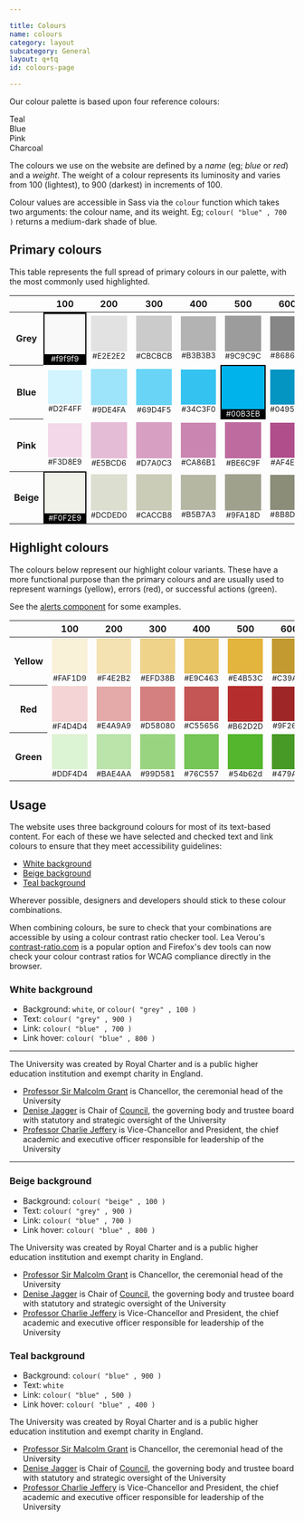 ```yaml
---

title: Colours
name: colours
category: layout
subcategory: General
layout: q+tq
id: colours-page

---
```


<div class="lead"><p>Our colour palette is based upon four reference colours:</p></div>

<div class="c-swatch c-swatch--teal">Teal</div>
<div class="c-swatch c-swatch--blue">Blue</div>
<div class="c-swatch c-swatch--pink">Pink</div>
<div class="c-swatch c-swatch--charcoal">Charcoal</div>

<!-- <div class="c-swatch c-swatch--gold">Gold</div> -->
<!-- <div class="c-swatch c-swatch--s1">S1</div> -->
<!-- <div class="c-swatch c-swatch--s2">Beige</div> -->
<!-- <div class="c-swatch c-swatch--s3">Off-white</div> -->

The colours we use on the website are defined by a *name* (eg; _blue_ or _red_) and a *weight*. The weight of a colour represents its luminosity and varies from 100 (lightest), to 900 (darkest) in increments of 100.

Colour values are accessible in Sass via the `colour` function which takes two arguments: the colour name, and its weight. Eg; `colour( "blue" , 700 )` returns a medium-dark shade of blue.

## Primary colours

This table represents the full spread of primary colours in our palette, with the most commonly used highlighted.

<style>
.tableswatch
{
	display:block;
	width:100%;
	padding:0 0 100% 0;
	height:0;
}
.tableswatch_primary
{
    padding:2px;
    background:black;
    color:white;
}
</style>

<table style="table-layout:fixed;">
	<thead>
		<tr>
			<th width="10%"></th>
			<th width="10%">100</th>
			<th width="10%">200</th>
			<th width="10%">300</th>
			<th width="10%">400</th>
			<th width="10%">500</th>
			<th width="10%">600</th>
			<th width="10%">700</th>
			<th width="10%">800</th>
			<th width="10%">900</th>
		</tr>
	</thead>
	<tbody>
		<tr>
			<th>Grey</th>
			<td class="tableswatch_primary"  style="text-align:center;"><div class="tableswatch" style="background:#f9f9f9;"></div><small>#f9f9f9</small></td>
			<td style="text-align:center;"><div class="tableswatch" style="background:#E2E2E2;"></div><small>#E2E2E2</small></td>
			<td style="text-align:center;"><div class="tableswatch" style="background:#CBCBCB;"></div><small>#CBCBCB</small></td>
			<td style="text-align:center;"><div class="tableswatch" style="background:#B3B3B3;"></div><small>#B3B3B3</small></td>
			<td style="text-align:center;"><div class="tableswatch" style="background:#9C9C9C;"></div><small>#9C9C9C</small></td>
			<td style="text-align:center;"><div class="tableswatch" style="background:#868686;"></div><small>#868686</small></td>
			<td style="text-align:center;"><div class="tableswatch" style="background:#6E6E6E;"></div><small>#6E6E6E</small></td>
			<td style="text-align:center;"><div class="tableswatch" style="background:#585858;"></div><small>#585858</small></td>
			<td class="tableswatch_primary" style="text-align:center;"><div class="tableswatch" style="background:#404040;"></div><small>#404040</small></td>
		</tr>
		<tr>
			<th>Blue</th>
			<td style="text-align:center;"><div class="tableswatch" style="background:#D2F4FF;"></div><small>#D2F4FF</small></td>
			<td style="text-align:center;"><div class="tableswatch" style="background:#9DE4FA;"></div><small>#9DE4FA</small></td>
			<td style="text-align:center;"><div class="tableswatch" style="background:#69D4F5;"></div><small>#69D4F5</small></td>
			<td style="text-align:center;"><div class="tableswatch" style="background:#34C3F0;"></div><small>#34C3F0</small></td>
			<td class="tableswatch_primary" style="text-align:center;"><div class="tableswatch" style="background:#00B3EB;"></div><small>#00B3EB</small></td>
			<td style="text-align:center;"><div class="tableswatch" style="background:#0495C3;"></div><small>#0495C3</small></td>
			<td style="text-align:center;"><div class="tableswatch" style="background:#087396;"></div><small>#087396</small></td>
			<td style="text-align:center;"><div class="tableswatch" style="background:#0C5A73;"></div><small>#0C5A73</small></td>
			<td class="tableswatch_primary" style="text-align:center;"><div class="tableswatch" style="background:#0F3D4C;"></div><small>#0F3D4C</small></td>
		</tr>
	    <tr>
			<th>Pink</th>
			<td style="text-align:center;"><div class="tableswatch" style="background:#F3D8E9;"></div><small>#F3D8E9</small></td>
			<td style="text-align:center;"><div class="tableswatch" style="background:#E5BCD6;"></div><small>#E5BCD6</small></td>
			<td style="text-align:center;"><div class="tableswatch" style="background:#D7A0C3;"></div><small>#D7A0C3</small></td>
			<td style="text-align:center;"><div class="tableswatch" style="background:#CA86B1;"></div><small>#CA86B1</small></td>
			<td style="text-align:center;"><div class="tableswatch" style="background:#BE6C9F;"></div><small>#BE6C9F</small></td>
			<td style="text-align:center;"><div class="tableswatch" style="background:#AF4E8B;"></div><small>#AF4E8B</small></td>
			<td class="tableswatch_primary" style="text-align:center;"><div class="tableswatch" style="background:#A23479;"></div><small>#A23479</small></td>
			<td style="text-align:center;"><div class="tableswatch" style="background:#8E2D6A;"></div><small>#8E2D6A</small></td>
			<td style="text-align:center;"><div class="tableswatch" style="background:#7B285C;"></div><small>#7B285C</small></td>
		</tr>
	    <tr>
			<th>Beige</th>
			<td class="tableswatch_primary" style="text-align:center;"><div class="tableswatch" style="background:#F0F2E9;"></div><small>#F0F2E9</small></td>
			<td style="text-align:center;"><div class="tableswatch" style="background:#DCDED0;"></div><small>#DCDED0</small></td>
			<td style="text-align:center;"><div class="tableswatch" style="background:#CACCB8;"></div><small>#CACCB8</small></td>
			<td style="text-align:center;"><div class="tableswatch" style="background:#B5B7A3;"></div><small>#B5B7A3</small></td>
			<td style="text-align:center;"><div class="tableswatch" style="background:#9FA18D;"></div><small>#9FA18D</small></td>
			<td style="text-align:center;"><div class="tableswatch" style="background:#8B8D79;"></div><small>#8B8D79</small></td>
			<td style="text-align:center;"><div class="tableswatch" style="background:#767864;"></div><small>#767864</small></td>
			<td style="text-align:center;"><div class="tableswatch" style="background:#60624D;"></div><small>#60624D</small></td>
			<td style="text-align:center;"><div class="tableswatch" style="background:#4B4D38;"></div><small>#4B4D38</small></td>
		</tr>
	</tbody>
</table>

## Highlight colours

The colours below represent our highlight colour variants. These have a more functional purpose than the primary colours and are usually used to represent warnings (yellow), errors (red), or successful actions (green).

See the [alerts component](../css-components/alerts.html) for some examples.

<table style="table-layout:fixed;">
	<thead>
		<tr>
			<th width="10%"></th>
			<th width="10%">100</th>
			<th width="10%">200</th>
			<th width="10%">300</th>
			<th width="10%">400</th>
			<th width="10%">500</th>
			<th width="10%">600</th>
			<th width="10%">700</th>
			<th width="10%">800</th>
			<th width="10%">900</th>
		</tr>
	</thead>
	<tbody>
	    <tr>
			<th>Yellow</th>
			<td style="text-align:center;"><div class="tableswatch" style="background:#FAF1D9;"></div><small>#FAF1D9</small></td>
			<td style="text-align:center;"><div class="tableswatch" style="background:#F4E2B2;"></div><small>#F4E2B2</small></td>
			<td style="text-align:center;"><div class="tableswatch" style="background:#EFD38B;"></div><small>#EFD38B</small></td>
			<td style="text-align:center;"><div class="tableswatch" style="background:#E9C463;"></div><small>#E9C463</small></td>
			<td style="text-align:center;"><div class="tableswatch" style="background:#E4B53C;"></div><small>#E4B53C</small></td>
			<td style="text-align:center;"><div class="tableswatch" style="background:#C39A2F;"></div><small>#C39A2F</small></td>
			<td style="text-align:center;"><div class="tableswatch" style="background:#A48024;"></div><small>#A48024</small></td>
			<td style="text-align:center;"><div class="tableswatch" style="background:#836518;"></div><small>#836518</small></td>
			<td style="text-align:center;"><div class="tableswatch" style="background:#634B0D;"></div><small>#634B0D</small></td>
		</tr>
	    <tr>
			<th>Red</th>
			<td style="text-align:center;"><div class="tableswatch" style="background:#F4D4D4;"></div><small>#F4D4D4</small></td>
			<td style="text-align:center;"><div class="tableswatch" style="background:#E4A9A9;"></div><small>#E4A9A9</small></td>
			<td style="text-align:center;"><div class="tableswatch" style="background:#D58080;"></div><small>#D58080</small></td>
			<td style="text-align:center;"><div class="tableswatch" style="background:#C55656;"></div><small>#C55656</small></td>
			<td style="text-align:center;"><div class="tableswatch" style="background:#B62D2D;"></div><small>#B62D2D</small></td>
			<td style="text-align:center;"><div class="tableswatch" style="background:#9F2626;"></div><small>#9F2626</small></td>
			<td style="text-align:center;"><div class="tableswatch" style="background:#892121;"></div><small>#892121</small></td>
			<td style="text-align:center;"><div class="tableswatch" style="background:#731B1B;"></div><small>#731B1B</small></td>
			<td style="text-align:center;"><div class="tableswatch" style="background:#5E1717;"></div><small>#5E1717</small></td>
		</tr>
	    <tr>
			<th>Green</th>
			<td style="text-align:center;"><div class="tableswatch" style="background:#DDF4D4;"></div><small>#DDF4D4</small></td>
			<td style="text-align:center;"><div class="tableswatch" style="background:#BAE4AA;"></div><small>#BAE4AA</small></td>
			<td style="text-align:center;"><div class="tableswatch" style="background:#99D581;"></div><small>#99D581</small></td>
			<td style="text-align:center;"><div class="tableswatch" style="background:#76C557;"></div><small>#76C557</small></td>
			<td style="text-align:center;"><div class="tableswatch" style="background:#54b62d;"></div><small>#54b62d</small></td>
			<td style="text-align:center;"><div class="tableswatch" style="background:#479A26;"></div><small>#479A26</small></td>
			<td style="text-align:center;"><div class="tableswatch" style="background:#3B7F1F;"></div><small>#3B7F1F</small></td>
			<td style="text-align:center;"><div class="tableswatch" style="background:#2E6318;"></div><small>#2E6318</small></td>
			<td style="text-align:center;"><div class="tableswatch" style="background:#224912;"></div><small>#224912</small></td>
		</tr>
	</tbody>
</table>

## Usage

The website uses three background colours for most of its text-based content. For each of these we have selected and checked text and link colours to ensure that they meet accessibility guidelines:

- [White background](#white-background)
- [Beige background](#beige-background)
- [Teal background](#teal-background)

<div class="c-alert c-alert--info" role="alert">
  <div class="c-alert__content">
    Wherever possible, designers and developers should stick to these colour combinations.
  </div>
</div>
  
When combining colours, be sure to check that your combinations are accessible by using a colour contrast ratio checker tool. Lea Verou's [contrast-ratio.com](https://contrast-ratio.com/) is a popular option and Firefox's dev tools can now check your colour contrast ratios for WCAG compliance directly in the browser.

### White background

- Background: `white`, or `colour( "grey" , 100 )`
- Text: `colour( "grey" , 900 )`
- Link: `colour( "blue" , 700 )`
- Link hover: `colour( "blue" , 800 )`

<hr>
<p>The University was created by Royal Charter and is a public higher education institution and exempt charity in England.</p>
<ul>
	<li><a href="https://york.ac.uk/about/organisation/governance/chancellor/">Professor Sir Malcolm Grant</a>&nbsp;is Chancellor, the ceremonial head of the University</li>
	<li><a href="https://york.ac.uk/about/organisation/governance/council/members/profiles/">Denise Jagger</a> is Chair of&nbsp;<a href="https://york.ac.uk/about/organisation/governance/council/">Council</a>, the governing body and trustee board with statutory and strategic oversight of the University</li>
	<li><a href="https://york.ac.uk/about/organisation/management/meeting-the-board/charlie-jeffery/">Professor Charlie Jeffery</a> is Vice-Chancellor and President, the chief academic and executive officer responsible for leadership of the University</li>
</ul>
<hr>

### Beige background

- Background: `colour( "beige" , 100 )`
- Text: `colour( "grey" , 900 )`
- Link: `colour( "blue" , 700 )`
- Link hover: `colour( "blue" , 800 )`

<div class="c-panel ">
	<div class="c-panel__content">
		<p>The University was created by Royal Charter and is a public higher education institution and exempt charity in England.</p>
		<ul>
			<li><a href="https://york.ac.uk/about/organisation/governance/chancellor/">Professor Sir Malcolm Grant</a>&nbsp;is Chancellor, the ceremonial head of the University</li>
			<li><a href="https://york.ac.uk/about/organisation/governance/council/members/profiles/">Denise Jagger</a> is Chair of&nbsp;<a href="https://york.ac.uk/about/organisation/governance/council/">Council</a>, the governing body and trustee board with statutory and strategic oversight of the University</li>
			<li><a href="https://york.ac.uk/about/organisation/management/meeting-the-board/charlie-jeffery/">Professor Charlie Jeffery</a> is Vice-Chancellor and President, the chief academic and executive officer responsible for leadership of the University</li>
		</ul>
	</div>
</div>

### Teal background

- Background: `colour( "blue" , 900 )`
- Text: `white`
- Link: `colour( "blue" , 500 )`
- Link hover: `colour( "blue" , 400 )`

<div class="c-panel c-panel--highlight">
	<div class="c-panel__content">
		<p>The University was created by Royal Charter and is a public higher education institution and exempt charity in England.</p>
		<ul>
			<li><a href="https://york.ac.uk/about/organisation/governance/chancellor/">Professor Sir Malcolm Grant</a>&nbsp;is Chancellor, the ceremonial head of the University</li>
			<li><a href="https://york.ac.uk/about/organisation/governance/council/members/profiles/">Denise Jagger</a> is Chair of&nbsp;<a href="https://york.ac.uk/about/organisation/governance/council/">Council</a>, the governing body and trustee board with statutory and strategic oversight of the University</li>
			<li><a href="https://york.ac.uk/about/organisation/management/meeting-the-board/charlie-jeffery/">Professor Charlie Jeffery</a> is Vice-Chancellor and President, the chief academic and executive officer responsible for leadership of the University</li>
		</ul>
	</div>
</div>

